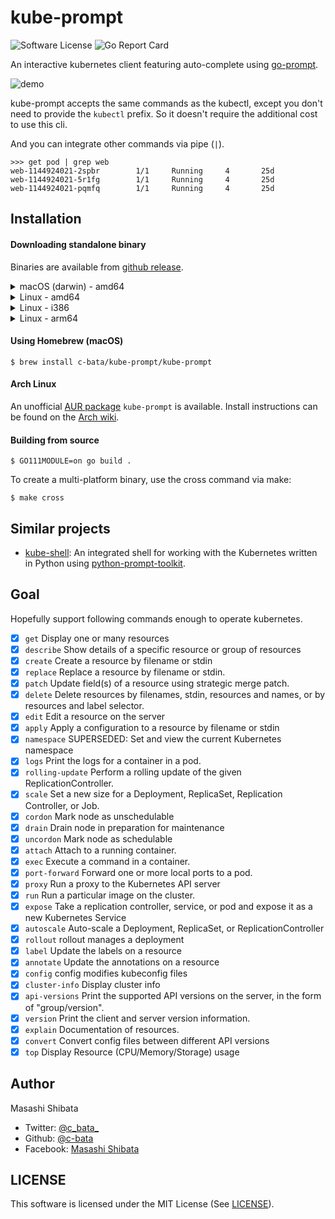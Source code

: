 # kube-prompt

![Software License](https://img.shields.io/badge/license-MIT-brightgreen.svg?style=flat-square)
![Go Report Card](https://goreportcard.com/badge/github.com/c-bata/kube-prompt)

An interactive kubernetes client featuring auto-complete using [go-prompt](https://github.com/c-bata/go-prompt).

![demo](https://github.com/c-bata/assets/raw/master/kube-prompt/kube-prompt.gif)

kube-prompt accepts the same commands as the kubectl, except you don't need to provide the `kubectl` prefix.
So it doesn't require the additional cost to use this cli.

And you can integrate other commands via pipe (`|`).

```
>>> get pod | grep web
web-1144924021-2spbr        1/1     Running     4       25d
web-1144924021-5r1fg        1/1     Running     4       25d
web-1144924021-pqmfq        1/1     Running     4       25d
```

## Installation

#### Downloading standalone binary

Binaries are available from [github release](https://github.com/c-bata/kube-prompt/releases).

<details>
<summary>macOS (darwin) - amd64</summary>

```
wget https://github.com/c-bata/kube-prompt/releases/download/v1.0.10/kube-prompt_v1.0.10_darwin_amd64.zip
unzip kube-prompt_v1.0.10_darwin_amd64.zip
chmod +x kube-prompt
sudo mv ./kube-prompt /usr/local/bin/kube-prompt
```

</details>

<details>
<summary>Linux - amd64</summary>

```
wget https://github.com/c-bata/kube-prompt/releases/download/v1.0.10/kube-prompt_v1.0.10_linux_amd64.zip
unzip kube-prompt_v1.0.10_linux_amd64.zip
chmod +x kube-prompt
sudo mv ./kube-prompt /usr/local/bin/kube-prompt
```

</details>


<details>
<summary>Linux - i386</summary>

```
wget https://github.com/c-bata/kube-prompt/releases/download/v1.0.10/kube-prompt_v1.0.10_linux_386.zip
unzip kube-prompt_v1.0.10_linux_386.zip
chmod +x kube-prompt
sudo mv ./kube-prompt /usr/local/bin/kube-prompt
```

</details>

<details>
<summary>Linux - arm64</summary>

```
wget https://github.com/c-bata/kube-prompt/releases/download/v1.0.10/kube-prompt_v1.0.10_linux_arm64.zip
unzip kube-prompt_v1.0.10_linux_arm64.zip
chmod +x kube-prompt
sudo mv ./kube-prompt /usr/local/bin/kube-prompt
```

</details>

#### Using Homebrew (macOS)

```console
$ brew install c-bata/kube-prompt/kube-prompt
```

#### Arch Linux

An unofficial [AUR package](https://aur.archlinux.org/packages/kube-prompt) `kube-prompt`
is available. Install instructions can be found on the [Arch 
wiki](https://wiki.archlinux.org/index.php/Arch_User_Repository#Installing_packages).

#### Building from source

```console
$ GO111MODULE=on go build .
```

To create a multi-platform binary, use the cross command via make:

```console
$ make cross
```

## Similar projects

* [kube-shell](https://github.com/cloudnativelabs/kube-shell): An integrated shell for working with the Kubernetes written in Python using [python-prompt-toolkit](https://github.com/prompt-toolkit/python-prompt-toolkit).

## Goal

Hopefully support following commands enough to operate kubernetes.

* [x] `get`            Display one or many resources
* [x] `describe`       Show details of a specific resource or group of resources
* [x] `create`         Create a resource by filename or stdin
* [x] `replace`        Replace a resource by filename or stdin.
* [x] `patch`          Update field(s) of a resource using strategic merge patch.
* [x] `delete`         Delete resources by filenames, stdin, resources and names, or by resources and label selector.
* [x] `edit`           Edit a resource on the server
* [x] `apply`          Apply a configuration to a resource by filename or stdin
* [x] `namespace`      SUPERSEDED: Set and view the current Kubernetes namespace
* [x] `logs`           Print the logs for a container in a pod.
* [x] `rolling-update` Perform a rolling update of the given ReplicationController.
* [x] `scale`          Set a new size for a Deployment, ReplicaSet, Replication Controller, or Job.
* [x] `cordon`         Mark node as unschedulable
* [x] `drain`          Drain node in preparation for maintenance
* [x] `uncordon`       Mark node as schedulable
* [x] `attach`         Attach to a running container.
* [x] `exec`           Execute a command in a container.
* [x] `port-forward`   Forward one or more local ports to a pod.
* [x] `proxy`          Run a proxy to the Kubernetes API server
* [x] `run`            Run a particular image on the cluster.
* [x] `expose`         Take a replication controller, service, or pod and expose it as a new Kubernetes Service
* [x] `autoscale`      Auto-scale a Deployment, ReplicaSet, or ReplicationController
* [x] `rollout`        rollout manages a deployment
* [x] `label`          Update the labels on a resource
* [x] `annotate`       Update the annotations on a resource
* [x] `config`         config modifies kubeconfig files
* [x] `cluster-info`   Display cluster info
* [x] `api-versions`   Print the supported API versions on the server, in the form of "group/version".
* [x] `version`        Print the client and server version information.
* [x] `explain`        Documentation of resources.
* [x] `convert`        Convert config files between different API versions
* [x] `top`            Display Resource (CPU/Memory/Storage) usage

## Author

Masashi Shibata

* Twitter: [@c\_bata\_](https://twitter.com/c_bata_/)
* Github: [@c-bata](https://github.com/c-bata/)
* Facebook: [Masashi Shibata](https://www.facebook.com/masashi.cbata)

## LICENSE

This software is licensed under the MIT License (See [LICENSE](./LICENSE)).
